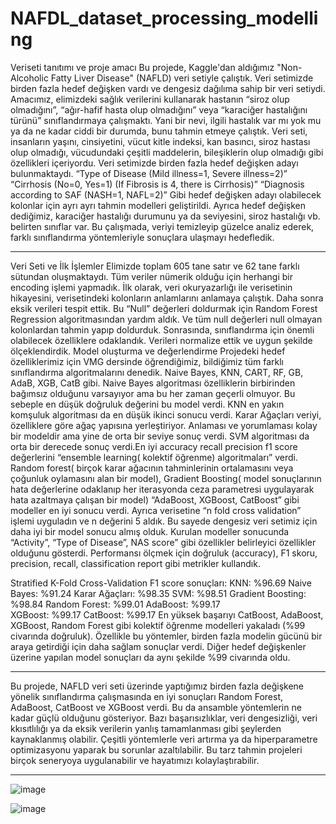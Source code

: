 # NAFDL_dataset_processing_modelling

Veriseti tanıtımı ve proje amacı
Bu projede, Kaggle'dan aldığımız "Non-Alcoholic Fatty Liver Disease" (NAFLD) veri setiyle çalıştık. Veri setimizde birden fazla hedef değişken vardı ve dengesiz dağılıma sahip bir veri setiydi. Amacımız, elimizdeki sağlık verilerini kullanarak hastanın “siroz olup olmadığını”, “ağır-hafif hasta olup olmadığını” veya “karaciğer hastalığını türünü” sınıflandırmaya çalışmaktı. Yani bir nevi, ilgili hastalık var mı yok mu ya da ne kadar ciddi bir durumda, bunu tahmin etmeye çalıştık. 
Veri seti, insanların yaşını, cinsiyetini, vücut kitle indeksi, kan basıncı, siroz hastası olup olmadığı, vücudundaki çeşitli maddelerin, bileşiklerin olup olmadığı gibi özellikleri içeriyordu. 
Veri setimizde birden fazla hedef değişken adayı bulunmaktaydı. 
“Type of Disease (Mild illness=1, Severe illness=2)”
“Cirrhosis (No=0, Yes=1) (If Fibrosis is 4, there is Cirrhosis)”
“Diagnosis according to SAF (NASH=1, NAFL=2)”
Gibi hedef değişken adayı olabilecek kolonlar için ayrı ayrı tahmin modelleri geliştirildi.
Ayrıca hedef değişken dediğimiz, karaciğer hastalığı durumunu ya da seviyesini, siroz hastalığı vb. belirten sınıflar var. Bu çalışmada, veriyi temizleyip güzelce analiz ederek, farklı sınıflandırma yöntemleriyle sonuçlara ulaşmayı hedefledik.
________________________________________
Veri Seti ve İlk İşlemler
Elimizde toplam 605 tane satır ve 62 tane farklı sütundan oluşmaktaydı. Tüm veriler nümerik olduğu için herhangi bir encoding işlemi yapmadık. 
İlk olarak, veri okuryazarlığı ile verisetinin hikayesini, verisetindeki kolonların anlamlarını anlamaya çalıştık.
Daha sonra eksik verileri tespit ettik. Bu “Null” değerleri doldurmak için Random Forest Regression algoritmasından yardım aldık. Ve tüm null değerleri null olmayan kolonlardan tahmin yapıp doldurduk.
Sonrasında, sınıflandırma için önemli olabilecek özelliklere odaklandık. Verileri normalize ettik ve uygun şekilde ölçeklendirdik. 
Model oluşturma ve değerlendirme
Projedeki hedef özelliklerimiz için VMG dersinde öğrendiğimiz, bildiğimiz tüm farklı sınıflandırma algoritmalarını denedik. Naive Bayes, KNN, CART, RF, GB, AdaB, XGB, CatB gibi.
Naive Bayes algoritması özelliklerin birbirinden bağımsız olduğunu varsayıyor ama bu her zaman geçerli olmuyor. Bu sebeple en düşük doğruluk değerini bu model verdi. KNN en yakın komşuluk algoritması da en düşük ikinci sonucu verdi. Karar Ağaçları veriyi, özelliklere göre ağaç yapısına yerleştiriyor. Anlaması ve yorumlaması kolay bir modeldir ama yine de orta bir seviye sonuç verdi. SVM algoritması da orta bir derecede sonuç verdi.En iyi accuracy recall precision f1 score değerlerini “ensemble learning( kolektif öğrenme) algoritmaları” verdi. Random forest( birçok karar ağacının tahminlerinin ortalamasını veya çoğunluk oylamasını alan bir model), Gradient Boosting( model sonuçlarının hata değerlerine odaklanıp her iterasyonda ceza parametresi uygulayarak hata azaltmaya çalışan bir model) “AdaBoost, XGBoost, CatBoost” gibi modeller en iyi sonucu verdi.
Ayrıca verisetine “n fold cross validation” işlemi uyguladın ve n değerini 5 aldık. Bu sayede dengesiz veri setimiz için daha iyi bir model sonucu almış olduk.
Kurulan modeller sonucunda “Activity”, “Type of Disease”, NAS score” gibi özellikler belirleyici özellikler olduğunu gösterdi.
Performansı ölçmek için doğruluk (accuracy), F1 skoru, precision, recall, classification report gibi metrikler kullandık.

Stratified K-Fold Cross-Validation F1 score sonuçları:
KNN: %96.69				 Naive Bayes: %91.24
Karar Ağaçları: %98.35	                SVM: %98.51         Gradient Boosting: %98.84 	         Random Forest: %99.01                     AdaBoost: %99.17		
XGBoost: %99.17 		               CatBoost: %99.17 
En yüksek başarıyı CatBoost, AdaBoost, XGBoost, Random Forest gibi kolektif öğrenme modelleri yakaladı (%99 civarında doğruluk). Özellikle bu yöntemler, birden fazla modelin gücünü bir araya getirdiği için daha sağlam sonuçlar verdi.
Diğer hedef değişkenler üzerine yapılan model sonuçları da aynı şekilde %99 civarında oldu.

________________________________________

Bu projede, NAFLD veri seti üzerinde yaptığımız birden fazla değişkene yönelik sınıflandırma çalışmasında en iyi sonuçları Random Forest, AdaBoost, CatBoost ve XGBoost verdi. Bu da ansamble yöntemlerin ne kadar güçlü olduğunu gösteriyor.
Bazı başarısızlıklar, veri dengesizliği, veri kkısıtlılığı ya da eksik verilerin yanlış tamamlanması gibi şeylerden kaynaklanmış olabilir. Çeşitli yöntemlerle veri artırma ya da hiperparametre optimizasyonu yaparak bu sorunlar azaltılabilir.
Bu tarz tahmin projeleri birçok seneryoya uygulanabilir ve hayatımızı kolaylaştırabilir. 
________________________________________

![image](https://github.com/user-attachments/assets/0e7bab58-ea2e-477d-b7be-84df6d3b8099)

![image](https://github.com/user-attachments/assets/1d5fc331-02d3-4f24-986a-732e7f5de7e0)





 


